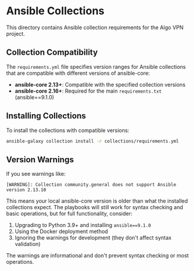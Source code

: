 # Ansible Collections

This directory contains Ansible collection requirements for the Algo VPN project.

## Collection Compatibility

The `requirements.yml` file specifies version ranges for Ansible collections that are compatible with different versions of ansible-core:

- **ansible-core 2.13+**: Compatible with the specified collection versions
- **ansible-core 2.16+**: Required for the main `requirements.txt` (ansible==9.1.0)

## Installing Collections

To install the collections with compatible versions:

```bash
ansible-galaxy collection install -r collections/requirements.yml
```

## Version Warnings

If you see warnings like:

```text
[WARNING]: Collection community.general does not support Ansible version 2.13.10
```

This means your local ansible-core version is older than what the installed collections expect. The playbooks will still work for syntax checking and basic operations, but for full functionality, consider:

1. Upgrading to Python 3.9+ and installing `ansible==9.1.0`
2. Using the Docker deployment method
3. Ignoring the warnings for development (they don't affect syntax validation)

The warnings are informational and don't prevent syntax checking or most operations.
